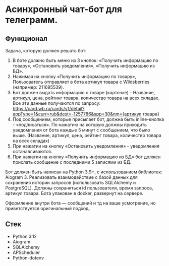 # Асинхронный чат-бот для телеграмм.


## Функционал
Задача, которую должен решать бот:
1. В боте должно быть меню из 3 кнопок: «Получить информацию по товару», «Остановить уведомления», «Получить информацию из БД».
2. Нажимая на кнопку «Получить информацию по товару», Пользователь отправляет в бота артикул товара с Wildsberries (например: 211695539).
3. Бот должен выдать информацию о товаре (карточке) - Название, артикул, цена, рейтинг товара, количество товара на всех складах.
Все эти данные получаются по запросу: https://card.wb.ru/cards/v1/detail?appType=1&curr=rub&dest=-1257786&spp=30&nm={артикул товара}
4. Под сообщением, которые присылает бот, должна быть inline-кнопка - «подписаться». По нажатию на которую должны приходить уведомления от бота каждые 5 минут с сообщением, что было выше. (Название, артикул, цена, рейтинг товара, количество товара на всех складах)
5. При нажатии на кнопку «Остановить уведомления» - уведомления останавливаются.
6. При нажатии на кнопку «Получить информацию из БД» бот должен прислать сообщение с последними 5 записями из БД.

Бот должен быть написан на Python 3.9+, с использованием библиотек: Aiogram 3. Реализовать взаимодействие с базой данных для сохранения истории запросов (использовать SQLAlchemy и PostgreSQL). Должны сохраняться id пользователя, время запроса, артикул товара. Бота упакован в docker, развернут на сервере.

Оформление внутри бота — сообщений и тд на ваше усмотрение, но приветствуется оригинальный подход.


## Стек 
* Python 3.12
* Aiogram
* SQLAlchemy
* APScheduler
* Python-dotenv
